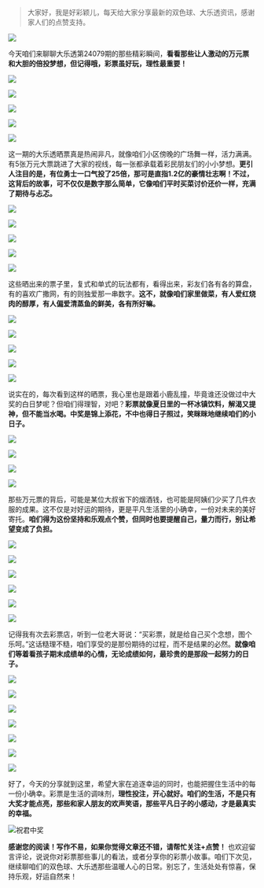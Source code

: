 > 大家好，我是好彩颖儿，每天给大家分享最新的双色球、大乐透资讯，感谢家人们的点赞支持。

![](https://cdn.jsdelivr.net/gh/wangwenjie1314/PicCDN/2024-6-21/1718957520611-image.png)


今天咱们来聊聊大乐透第24079期的那些精彩瞬间，**看看那些让人激动的万元票和大胆的倍投梦想，但记得哦，彩票虽好玩，理性最重要！**


![](https://cdn.jsdelivr.net/gh/wangwenjie1314/PicCDN/2024-7-10/1720577899275-image.png)


![](https://cdn.jsdelivr.net/gh/wangwenjie1314/PicCDN/2024-7-10/1720580470670-image.png)


![](https://cdn.jsdelivr.net/gh/wangwenjie1314/PicCDN/2024-7-10/1720580478908-image.png)


![](https://cdn.jsdelivr.net/gh/wangwenjie1314/PicCDN/2024-7-10/1720580489766-image.png)

![](https://cdn.jsdelivr.net/gh/wangwenjie1314/PicCDN/2024-7-10/1720580497385-image.png)


这一期的大乐透晒票真是热闹非凡，就像咱们小区傍晚的广场舞一样，活力满满。有5张万元大票跳进了大家的视线，每一张都承载着彩民朋友们的小小梦想。**更引人注目的是，有位勇士一口气投了25倍，那可是直指1.2亿的豪情壮志啊！不过，这背后的故事，可不仅仅是数字那么简单，它像咱们平时买菜讨价还价一样，充满了期待与忐忑。**


![](https://cdn.jsdelivr.net/gh/wangwenjie1314/PicCDN/2024-7-10/1720580515617-image.png)


![](https://cdn.jsdelivr.net/gh/wangwenjie1314/PicCDN/2024-7-10/1720580524595-image.png)


![](https://cdn.jsdelivr.net/gh/wangwenjie1314/PicCDN/2024-7-10/1720580532280-image.png)

![](https://cdn.jsdelivr.net/gh/wangwenjie1314/PicCDN/2024-7-10/1720580540465-image.png)


![](https://cdn.jsdelivr.net/gh/wangwenjie1314/PicCDN/2024-7-10/1720580556805-image.png)


这些晒出来的票子里，复式和单式的玩法都有，看得出来，彩友们各有各的算盘，有的喜欢广撒网，有的则独爱那一串数字。**这不，就像咱们家里做菜，有人爱红烧肉的醇厚，有人偏爱清蒸鱼的鲜美，各有所好嘛。**


![](https://cdn.jsdelivr.net/gh/wangwenjie1314/PicCDN/2024-7-10/1720580565046-image.png)


![](https://cdn.jsdelivr.net/gh/wangwenjie1314/PicCDN/2024-7-10/1720580578037-image.png)

![](https://cdn.jsdelivr.net/gh/wangwenjie1314/PicCDN/2024-7-10/1720580586633-image.png)


![](https://cdn.jsdelivr.net/gh/wangwenjie1314/PicCDN/2024-7-10/1720580593024-image.png)


![](https://cdn.jsdelivr.net/gh/wangwenjie1314/PicCDN/2024-7-10/1720580600162-image.png)


说实在的，每次看到这样的晒票，我心里也是跟着小鹿乱撞，毕竟谁还没做过中大奖的白日梦呢？但咱们得理智，对吧？**彩票就像夏日里的一杯冰镇饮料，解渴又提神，但不能当水喝。中奖是锦上添花，不中也得日子照过，笑眯眯地继续咱们的小日子。**


![](https://cdn.jsdelivr.net/gh/wangwenjie1314/PicCDN/2024-7-10/1720580626290-image.png)

![](https://cdn.jsdelivr.net/gh/wangwenjie1314/PicCDN/2024-7-10/1720580615553-image.png)


![](https://cdn.jsdelivr.net/gh/wangwenjie1314/PicCDN/2024-7-10/1720580640791-image.png)

![](https://cdn.jsdelivr.net/gh/wangwenjie1314/PicCDN/2024-7-10/1720580653796-image.png)



那些万元票的背后，可能是某位大叔省下的烟酒钱，也可能是阿姨们少买了几件衣服的成果。这不仅是对好运的期待，更是平凡生活里的小确幸，一份对未来的美好寄托。**咱们得为这份坚持和乐观点个赞，但同时也要提醒自己，量力而行，别让希望变成了负担。**

![](https://cdn.jsdelivr.net/gh/wangwenjie1314/PicCDN/2024-7-10/1720580682024-image.png)


![](https://cdn.jsdelivr.net/gh/wangwenjie1314/PicCDN/2024-7-10/1720580668139-image.png)


![](https://cdn.jsdelivr.net/gh/wangwenjie1314/PicCDN/2024-7-10/1720580718951-image.png)


![](https://cdn.jsdelivr.net/gh/wangwenjie1314/PicCDN/2024-7-10/1720580748176-image.png)


![](https://cdn.jsdelivr.net/gh/wangwenjie1314/PicCDN/2024-7-10/1720580779512-image.png)


![](https://cdn.jsdelivr.net/gh/wangwenjie1314/PicCDN/2024-7-10/1720580797589-image.png)



记得我有次去彩票店，听到一位老大哥说：“买彩票，就是给自己买个念想，图个乐呵。”这话糙理不糙，咱们享受的是那份期待的过程，而不是结果的必然。**就像咱们等着看孩子期末成绩单的心情，无论成绩如何，最珍贵的是那段一起努力的日子。**


![](https://cdn.jsdelivr.net/gh/wangwenjie1314/PicCDN/2024-7-10/1720580823402-image.png)


![](https://cdn.jsdelivr.net/gh/wangwenjie1314/PicCDN/2024-7-10/1720580855924-image.png)



![](https://cdn.jsdelivr.net/gh/wangwenjie1314/PicCDN/2024-7-10/1720580869502-image.png)


![](https://cdn.jsdelivr.net/gh/wangwenjie1314/PicCDN/2024-7-10/1720580881268-image.png)


![](https://cdn.jsdelivr.net/gh/wangwenjie1314/PicCDN/2024-7-10/1720580900618-image.png)

![](https://cdn.jsdelivr.net/gh/wangwenjie1314/PicCDN/2024-7-10/1720580894009-image.png)


![](https://cdn.jsdelivr.net/gh/wangwenjie1314/PicCDN/2024-7-10/1720580931919-image.png)


好了，今天的分享就到这里，希望大家在追逐幸运的同时，也能把握住生活中的每一份小确幸。彩票是生活的调味剂，**理性投注，开心就好。咱们的生活，不是只有大奖才能点亮，那些和家人朋友的欢声笑语，那些平凡日子的小感动，才是最真实的幸福。**


![祝君中奖](https://cdn.jsdelivr.net/gh/wangwenjie1314/PicCDN/2024-7-10/1720580958006-image.png)


**感谢您的阅读！写作不易，如果你觉得文章还不错，请帮忙关注+点赞！** 也欢迎留言评论，说说你对彩票那些事儿的看法，或者分享你的彩票小故事。咱们下次见，继续聊咱们的双色球、大乐透那些温暖人心的日常。别忘了，生活处处有惊喜，保持乐观，好运自然来！